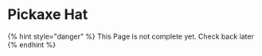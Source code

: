 # Pickaxe Hat

{% hint style="danger" %}
This Page is not complete yet. Check back later
{% endhint %}

